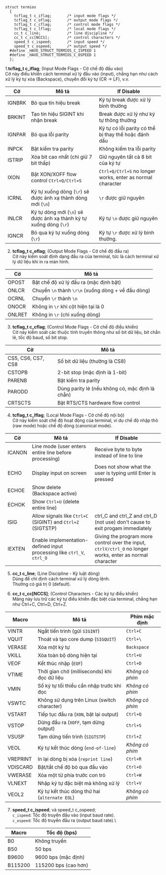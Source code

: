 ```
struct termios
  {
    tcflag_t c_iflag;		/* input mode flags */
    tcflag_t c_oflag;		/* output mode flags */
    tcflag_t c_cflag;		/* control mode flags */
    tcflag_t c_lflag;		/* local mode flags */
    cc_t c_line;			/* line discipline */
    cc_t c_cc[NCCS];		/* control characters */
    speed_t c_ispeed;		/* input speed */
    speed_t c_ospeed;		/* output speed */
  #define _HAVE_STRUCT_TERMIOS_C_ISPEED 1
  #define _HAVE_STRUCT_TERMIOS_C_OSPEED 1
  };
```
 1.**tcflag_t c_iflag**; (Input Mode Flags - Cờ chế độ đầu vào)\
Cờ này điều khiển cách terminal xử lý đầu vào (input), chẳng hạn như cách xử lý ký tự xóa (Backspace), chuyển đổi ký tự (CR -> LF), v.v.

| Cờ	    |            Mô tả                          |             If Disable
|---------|-------------------------------------------|------------------------------------------
| IGNBRK	| Bỏ qua tín hiệu break                     | Ký tự break được xử lý bình thường
| BRKINT	| Tạo tín hiệu SIGINT khi nhận break        | Break được xử lý như ký tự thông thường
| IGNPAR	| Bỏ qua lỗi parity                         | Ký tự có lỗi parity có thể bị thay thế hoặc đánh dấu
| INPCK	  | Bật kiểm tra parity                       | Không kiểm tra lỗi parity
| ISTRIP	| Xóa bit cao nhất (chỉ giữ 7 bit thấp)     | Giữ nguyên tất cả 8 bit của ký tự
| IXON	  | Bật XON/XOFF flow control `Ctrl+Q/Ctrl+S` | `Ctrl+Q/Ctrl+S` no longer works, enter as normal character
| ICRNL   | Ký tự xuống dòng (`\r`) sẽ được ánh xạ thành dòng mới (`\n`)        | `\r` được giữ nguyên
| INLCR   | Ký tự dòng mới (`\n`) sẽ được ánh xạ thành ký tự xuống dòng (`\r`)  | Ký tự `\n` được giữ nguyên
| IGNCR   | Bỏ qua ký tự xuống dòng (`\r`)            | Ký tự `\r` được xử lý bình thường.

2. **tcflag_t c_oflag**; (Output Mode Flags - Cờ chế độ đầu ra)\
Cờ này kiểm soát định dạng đầu ra của terminal, tức là cách terminal xử lý dữ liệu khi in ra màn hình.

| Cờ	    |                Mô tả
|---------|-------------------------------------
| OPOST	  | Bật chế độ xử lý đầu ra (mặc định bật)
| ONLCR	  | Chuyển `\n` thành `\r\n` (xuống dòng + về đầu dòng)
| OCRNL	  | Chuyển `\r` thành `\n`
| ONOCR	  | Không in `\r` khi cột hiện tại là 0
| ONLRET	| Không in `\r` (chỉ xuống dòng)

3. **tcflag_t c_cflag**; (Control Mode Flags - Cờ chế độ điều khiển)\
Cờ này kiểm soát các thuộc tính truyền thông như số bit dữ liệu, bit chẵn lẻ, tốc độ baud, số bit stop.

| Cờ	               |           Mô tả
|--------------------|---------------------------
| CS5, CS6, CS7, CS8 | Số bit dữ liệu (thường là CS8)
| CSTOPB	           | 2-bit stop (mặc định là 1-bit)
| PARENB	           | Bật kiểm tra parity
| PARODD	           | Dùng parity lẻ (nếu không có, mặc định là chẵn)
| CRTSCTS	           | Bật RTS/CTS hardware flow control

4. **tcflag_t c_lflag**; (Local Mode Flags - Cờ chế độ nội bộ)\
Cờ này kiểm soát chế độ hoạt động của terminal, ví dụ chế độ nhập thô (raw mode) hoặc chế độ dòng (canonical mode).

| Cờ	    |                               Mô tả                                     |           If Disable
|---------|-------------------------------------------------------------------------|-------------------------------------------
| ICANON	|       Line mode (user enters entire line before processing)             | Receive byte to byte instead of line to line
| ECHO	  |                   Display input on screen                               | Does not show what the user is typing until Enter is pressed
| ECHOE	  |                 Show delete (Backspace active)                          |
| ECHOK	  |                 Show `Ctrl+U` (delete entire line)                      |
| ISIG	  |     Allow signals like `Ctrl+C` (SIGINT) and `Ctrl+Z` (SIGTSTP)         | ctrl_C and ctrl_Z and ctrl_D (not use) don't cause to exit progam immediately
| IEXTEN	| Enable implementation-defined input processing like `ctrl_V`, `ctrl_O`  | Giving the program more control over the input, `ctrlV/ctrl_O` no longer works, enter as normal character

5. **cc_t c_line**; (Line Discipline - Kỷ luật dòng)\
Dùng để chỉ định cách terminal xử lý dòng lệnh.\
Thường có giá trị 0 (default).

6. **cc_t c_cc\[NCCS\]**; (Control Characters - Các ký tự điều khiển)\
Mảng này lưu trữ các ký tự điều khiển đặc biệt của terminal, chẳng hạn như Ctrl+C, Ctrl+D, Ctrl+Z.

| Macro    | Mô tả                                          | Phím mặc định  |
|----------|------------------------------------------------|----------------|
| VINTR    | Ngắt tiến trình (gửi `SIGINT`)                 | `Ctrl+C`       |
| VQUIT    | Thoát và tạo core dump (`SIGQUIT`)             | `Ctrl+\`       |
| VERASE   | Xóa một ký tự                                  | `Backspace`    |
| VKILL    | Xóa toàn bộ dòng hiện tại                      | `Ctrl+U`       |
| VEOF     | Kết thúc nhập (`EOF`)                          | `Ctrl+D`       |
| VTIME    | Thời gian chờ (milliseconds) khi đọc dữ liệu   | *Không có phím*|
| VMIN     | Số ký tự tối thiểu cần nhập trước khi đọc      | *Không có phím*|
| VSWTC    | Không sử dụng trên Linux (switch character)    | *Không có phím*|
| VSTART   | Tiếp tục đầu ra (`XON`, bật lại output)        | `Ctrl+Q`       |
| VSTOP    | Dừng đầu ra (`XOFF`, tạm dừng output)          | `Ctrl+S`       |
| VSUSP    | Tạm dừng tiến trình (`SIGTSTP`)                | `Ctrl+Z`       |
| VEOL     | Ký tự kết thúc dòng (`end-of-line`)            | *Không có phím*|
| VREPRINT | In lại dòng bị xóa (`reprint line`)            | `Ctrl+R`       |
| VDISCARD | Bật/tắt chế độ bỏ qua đầu vào                  | `Ctrl+O`       |
| VWERASE  | Xóa một từ phía trước con trỏ                  | `Ctrl+W`       |
| VLNEXT   | Nhập ký tự đặc biệt mà không xử lý             | `Ctrl+V`       |
| VEOL2    | Ký tự kết thúc dòng thứ hai (`alternate EOL`)  | *Không có phím*|

7. **speed_t c_ispeed**; và speed_t c_ospeed;\
`c_ispeed`: Tốc độ truyền đầu vào (input baud rate).\
`c_ospeed`: Tốc độ truyền đầu ra (output baud rate).\

|Macro    |	Tốc độ (bps)
|---------|-------------|
|B0	      |	Không truyền
|B50	    |	50 bps
|B9600	  |	9600 bps (mặc định)
|B115200	|	115200 bps (cao hơn)
